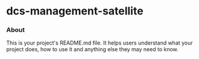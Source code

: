 dcs-management-satellite
========================

### About

This is your project's README.md file. It helps users understand what your
project does, how to use it and anything else they may need to know.